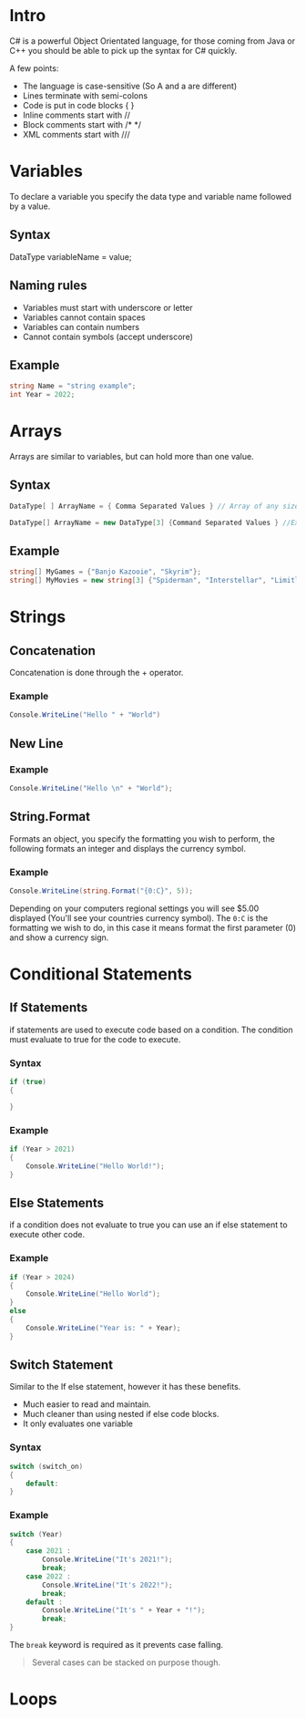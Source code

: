 ```toc
```

# Intro
C# is a powerful Object Orientated language, for those coming from Java or C++ you should be able to pick up the syntax for C# quickly. 

A few points: 
- The language is case-sensitive (So A and a are different) 
- Lines terminate with semi-colons 
- Code is put in code blocks { } 
- Inline comments start with // 
- Block comments start with /* */ 
- XML comments start with ///

# Variables

To declare a variable you specify the data type and variable name followed by a value. 

## Syntax
DataType variableName = value; 

## Naming rules
- Variables must start with underscore or letter 
- Variables cannot contain spaces 
- Variables can contain numbers 
- Cannot contain symbols (accept underscore)

## Example

```c#
string Name = "string example";
int Year = 2022;
```

# Arrays
Arrays are similar to variables, but can hold more than one value.

## Syntax

```c#
DataType[ ] ArrayName = { Comma Separated Values } // Array of any size 

DataType[] ArrayName = new DataType[3] {Command Separated Values } //Expects 3 values
```

## Example

```C#
string[] MyGames = {"Banjo Kazooie", "Skyrim"};
string[] MyMovies = new string[3] {"Spiderman", "Interstellar", "Limitless"};
```

# Strings

## Concatenation
Concatenation is done through the + operator.

### Example
```C#
Console.WriteLine("Hello " + "World")
```

## New Line

### Example
```C#
Console.WriteLine("Hello \n" + "World");
```

## String.Format
Formats an object, you specify the formatting you wish to perform, the following formats an integer and displays the currency symbol.

### Example
```C#
Console.WriteLine(string.Format("{0:C}", 5));
```

Depending on your computers regional settings you will see $5.00 displayed (You'll see your countries currency symbol). The `0:C` is the formatting we wish to do, in this case it means format the first parameter (0) and show a currency sign.

# Conditional Statements

## If Statements
if statements are used to execute code based on a condition.  The condition must evaluate to true for the code to execute.

### Syntax
```C#
if (true)
{

}
```

### Example
```C#
if (Year > 2021)
{
	Console.WriteLine("Hello World!");
}
```

## Else Statements
if a condition does not evaluate to true you can use an if else statement to execute other code.

### Example
```C#
if (Year > 2024)
{
	Console.WriteLine("Hello World");
}
else
{
	Console.WriteLine("Year is: " + Year);
}
```

## Switch Statement
Similar to the If else statement, however it has these benefits.

- Much easier to read and maintain.
- Much cleaner than using nested if else code blocks.
- It only evaluates one variable

### Syntax
```C#
switch (switch_on)
{
	default:
}
```

### Example
```C#
switch (Year)
{
	case 2021 :
		Console.WriteLine("It's 2021!");
		break;
	case 2022 :
		Console.WriteLine("It's 2022!");
		break;
	default :
		Console.WriteLine("It's " + Year + "!");
		break;
}
```
The `break` keyword is required as it prevents case falling.
> Several cases can be stacked on purpose though.

# Loops

